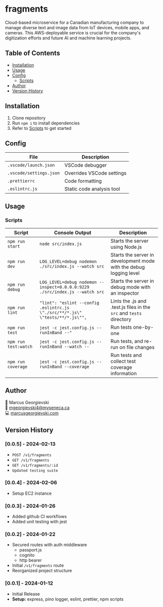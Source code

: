 # fragments

Cloud-based microservice for a Canadian manufacturing company to manage diverse text and image data from IoT devices, mobile apps, and cameras. This AWS-deployable service is crucial for the company's digitization efforts and future AI and machine learning projects.

## Table of Contents

- [Installation](#installation)
- [Usage](#usage)
- [Config](#config)
  - [Scripts](#scripts)
- [Author](#author)
- [Version History](#version-history)

## Installation

1. Clone repository
2. Run `npm i` to install dependencies
3. Refer to [Scripts](#scripts) to get started

## Config

| File                    | Description               |
| ----------------------- | ------------------------- |
| `.vscode/launch.json`   | VSCode debugger           |
| `.vscode/settings.json` | Overrides VSCode settings |
| `.prettierrc`           | Code formatting           |
| `.eslintrc.js`          | Static code analysis tool |

## Usage

### Scripts

| Script               | Console Output                                                                | Description                                                         |
| -------------------- | ----------------------------------------------------------------------------- | ------------------------------------------------------------------- |
| `npm run start`      | `node src/index.js`                                                           | Starts the server using Node.js                                     |
| `npm run dev`        | `LOG_LEVEL=debug nodemon ./src/index.js --watch src`                          | Starts the server in development mode with the debug logging level  |
| `npm run debug`      | `LOG_LEVEL=debug nodemon --inspect=0.0.0.0:9229 ./src/index.js --watch src`   | Starts the server in debug mode with an inspector                   |
| `npm run lint`       | `"lint": "eslint --config .eslintrc.js \"./src/**/*.js\" \"tests/**/*.js\"",` | Lints the .js and .test.js files in the `src` and `tests` directory |
| `npm run test`       | `jest -c jest.config.js --runInBand --"`                                      | Run tests one-by-one                                                |
| `npm run test:watch` | `jest -c jest.config.js --runInBand --watch --`                               | Run tests, and re-run on file changes                               |
| `npm run coverage`   | `jest -c jest.config.js --runInBand --coverage`                               | Run tests and collect test coverage information                     |

## Author

👤 Marcus Georgievski \
📧 mgeorgievski4@myseneca.ca \
💻 [marcusgeorgievski.com](https://marcusgeorgievski.com)

## Version History

### [0.0.5] - 2024-02-13

- `POST /v1/fragments`
- `GET /v1/fragments`
- `GET /v1/fragments/:id`
- `Updated testing suite`

### [0.0.4] - 2024-02-06

- Setup EC2 instance

### [0.0.3] - 2024-01-26

- Added github CI workflows
- Added unit testing with jest

### [0.0.2] - 2024-01-22

- Secured routes with auth middleware
  - passport.js
  - cognito
  - http bearer
- Initial `/v1/fragments` route
- Reorganized project structure

### [0.0.1] - 2024-01-12

- Initial Release
- **Setup:** express, pino logger, eslint, prettier, npm scripts
